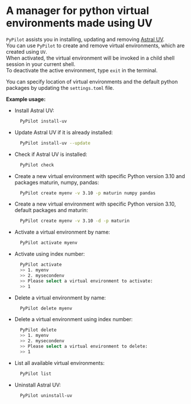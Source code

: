 # A manager for python virtual environments made using UV

`PyPilot` assists you in installing, updating and removing [Astral UV](https://docs.astral.sh/uv/).  
You can use `PyPilot` to create and remove virtual environments, which are created using `UV`.  
When activated, the virtual environment will be invoked in a child shell session in your current shell.  
To deactivate the active environment, type `exit` in the terminal.

You can specify location of virtual environments and the default python packages by updating the `settings.toml` file.

**Example usage:**

- Install Astral UV:

  ```bash
    PyPilot install-uv
  ```

- Update Astral UV if it is already installed:

  ```bash
    PyPilot install-uv --update
  ```

- Check if Astral UV is installed:

  ```bash
    PyPilot check
  ```

- Create a new virtual environment with specific Python version 3.10 and packages maturin, numpy, pandas:

  ```bash
    PyPilot create myenv -v 3.10 -p maturin numpy pandas
  ```

- Create a new virtual environment with specific Python version 3.10, default packages and maturin:

  ```bash
    PyPilot create myenv -v 3.10 -d -p maturin
  ```

- Activate a virtual environment by name:

  ```bash
    PyPilot activate myenv
  ```

- Activate using index number:

  ```bash
    PyPilot activate
    >> 1. myenv
    >> 2. mysecondenv
    >> Please select a virtual environment to activate:
    >> 1
  ```

- Delete a virtual environment by name:

  ```bash
    PyPilot delete myenv
  ```

- Delete a virtual environment using index number:

  ```bash
    PyPilot delete
    >> 1. myenv
    >> 2. mysecondenv
    >> Please select a virtual environment to delete:
    >> 1
  ```

- List all available virtual environments:

  ```bash
    PyPilot list
  ```

- Uninstall Astral UV:

  ```bash
    PyPilot uninstall-uv
  ```
